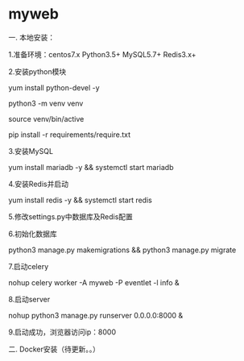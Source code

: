 # myweb

一. 本地安装：

1.准备环境：centos7.x Python3.5+ MySQL5.7+ Redis3.x+

2.安装python模块

  yum install python-devel -y
  
  python3 -m venv venv
  
  source venv/bin/active
  
  pip install -r requirements/require.txt
  
3.安装MySQL

  yum install mariadb -y && systemctl start mariadb
  
4.安装Redis并启动

  yum install redis -y && systemctl start redis
  
5.修改settings.py中数据库及Redis配置


6.初始化数据库

  python3 manage.py makemigrations && python3 manage.py migrate
  
7.启动celery

   nohup celery worker -A myweb -P eventlet -l info &
   
8.启动server

   nohup python3 manage.py runserver 0.0.0.0:8000 &
   
9.启动成功，浏览器访问ip：8000

   
二. Docker安装（待更新。。）

